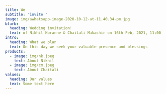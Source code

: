 ```yaml
---
title: We
subtitle: "invite "
image: img/awhatsapp-image-2020-10-12-at-11.40.34-pm.jpg
blurb:
  heading: Wedding invitation!
  text: of Nikhil Koranne & Chaitali Makashir on 16th Feb, 2021, 11:00 AM
intro:
  heading: What we plan
  text: On this day we seek your valuable presence and blessings
products:
  - image: img/nk.jpeg
    text: About Nikhil
  - image: img/cm.jpeg
    text: About Chaitali
values:
  heading: Our values
  text: Some text here
---
```

